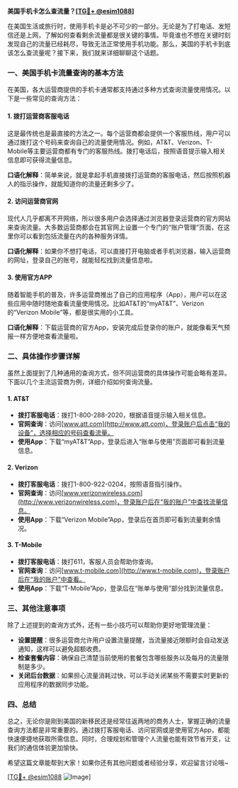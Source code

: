 **美国手机卡怎么查流量？[[TG💪+ @esim1088](https://t.me/s/esim1088)]**

在美国生活或旅行时，使用手机卡是必不可少的一部分。无论是为了打电话、发短信还是上网，了解如何查看剩余流量都是很关键的事情。毕竟谁也不想在关键时刻发现自己的流量已经耗尽，导致无法正常使用手机功能。那么，美国的手机卡到底该怎么查流量呢？接下来，我们就来详细聊聊这个话题。

### 一、美国手机卡流量查询的基本方法

在美国，各大运营商提供的手机卡通常都支持通过多种方式查询流量使用情况。以下是一些常见的查询方法：

#### 1. **拨打运营商客服电话**
这是最传统也是最直接的方法之一。每个运营商都会提供一个客服热线，用户可以通过拨打这个号码来查询自己的流量使用情况。例如，AT&T、Verizon、T-Mobile等主要运营商都有专门的客服热线。拨打电话后，按照语音提示输入相关信息即可获得流量信息。

**口语化解释**：简单来说，就是拿起手机直接拨打运营商的客服电话，然后按照机器人的指示操作，就能知道你的流量还剩多少了。

#### 2. **访问运营商官网**
现代人几乎都离不开网络，所以很多用户会选择通过浏览器登录运营商的官方网站来查询流量。大多数运营商都会在其官网上设置一个专门的“账户管理”页面，在这里你可以看到包括流量在内的各种服务详情。

**口语化解释**：如果你不想打电话，可以直接打开电脑或者手机浏览器，输入运营商的网址，登录自己的账号，就能轻松找到流量信息啦。

#### 3. **使用官方APP**
随着智能手机的普及，许多运营商推出了自己的应用程序（App），用户可以在这些应用中随时随地查看流量使用情况。比如AT&T的“myAT&T”、Verizon的“Verizon Mobile”等，都是很实用的小工具。

**口语化解释**：下载运营商的官方App，安装完成后登录你的账户，就能像看天气预报一样方便地查看流量啦。

### 二、具体操作步骤详解

虽然上面提到了几种通用的查询方式，但不同运营商的具体操作可能会略有差异。下面以几个主流运营商为例，详细介绍如何查询流量。

#### 1. **AT&T**
- **拨打客服电话**：拨打1-800-288-2020，根据语音提示输入相关信息。
- **官网查询**：访问[www.att.com](http://www.att.com)，登录账户后点击“我的设备”，选择相应的号码查看流量。
- **使用App**：下载“myAT&T”App，登录后进入“账单与使用”页面即可看到流量信息。

#### 2. **Verizon**
- **拨打客服电话**：拨打1-800-922-0204，按照语音指引操作。
- **官网查询**：访问[www.verizonwireless.com](http://www.verizonwireless.com)，登录账户后在“我的账户”中查找流量信息。
- **使用App**：下载“Verizon Mobile”App，登录后在首页即可看到流量剩余情况。

#### 3. **T-Mobile**
- **拨打客服电话**：拨打611，客服人员会帮助你查询。
- **官网查询**：访问[www.t-mobile.com](http://www.t-mobile.com)，登录账户后在“我的账户”中查看。
- **使用App**：下载“T-Mobile”App，登录后在“账单与使用”部分找到流量信息。

### 三、其他注意事项

除了上述提到的查询方式外，还有一些小技巧可以帮助你更好地管理流量：

- **设置提醒**：很多运营商允许用户设置流量提醒，当流量接近限额时会自动发送通知，这样可以避免超额收费。
- **检查套餐内容**：确保自己清楚当前使用的套餐包含哪些服务以及每月的流量限制是多少。
- **关闭后台数据**：如果担心流量消耗过快，可以手动关闭某些不需要实时更新的应用程序的数据同步功能。

### 四、总结

总之，无论你是刚到美国的新移民还是经常往返两地的商务人士，掌握正确的流量查询方法都是非常重要的。通过拨打客服电话、访问官网或是使用官方App，都能快速便捷地获取所需信息。同时，合理规划和管理个人流量也能有效节省开支，让我们的通信体验更加愉快。

希望这篇文章能帮到大家！如果你还有其他问题或者经验分享，欢迎留言讨论哦~ 

[[TG💪+ @esim1088](https://t.me/s/esim1088) ![Image](https://i.postimg.cc/4NQfJmqS/Snipaste-2025-05-13-00-14-12.png)]